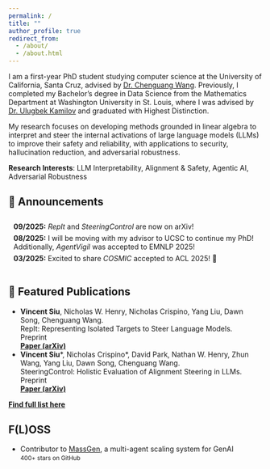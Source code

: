```yaml
---
permalink: /
title: ""
author_profile: true
redirect_from: 
  - /about/
  - /about.html
---
```


I am a first-year PhD student studying computer science at the University of California, Santa Cruz, advised by <a href="https://cgraywang.github.io/">Dr. Chenguang Wang</a>. Previously, I completed my Bachelor’s degree in Data Science from the Mathematics Department at Washington University in St. Louis, where I was advised by <a href="https://ukmlv.github.io/">Dr. Ulugbek Kamilov</a> and graduated with Highest Distinction.   

My research focuses on developing methods grounded in linear algebra to interpret and steer the internal activations of large language models (LLMs) to improve their safety and reliability, with applications to security, hallucination reduction, and adversarial robustness. 

**Research Interests**: LLM Interpretability, Alignment & Safety, Agentic AI, Adversarial Robustness


## 📢 Announcements

<div class="announcements">
  <ul>
    <li><strong>09/2025:</strong> <i>RepIt</i> and <i>SteeringControl</i> are now on arXiv! </li>
    <li><strong>08/2025:</strong> I will be moving with my advisor to UCSC to continue my PhD! Additionally, <i>AgentVigil</i> was accepted to EMNLP 2025!</li>
    <li><strong>03/2025:</strong> Excited to share <i>COSMIC</i> accepted to ACL 2025! 🎉</li>
  </ul>
</div>

<style>
.announcements ul {
  list-style-type: none;
  padding-left: 0;
  margin: 0;
}
.announcements li {
  margin-bottom: 6px;
}
.announcements {
  max-height: 150px;   /* Adjust height limit before scrolling */
  overflow-y: auto;
  padding: 10px;
  border-radius: 8px;
  background: transparent;  /* transparent for light/dark theme */
  border: none;             /* remove hard-coded border */
}
</style>


## 📄 Featured Publications

<ul>
  <li>
    <strong>Vincent Siu</strong>, Nicholas W. Henry, Nicholas Crispino, Yang Liu, Dawn Song, Chenguang Wang.<br/>
    RepIt: Representing Isolated Targets to Steer Language Models.<br/>
    Preprint<br/>
    <a href="https://arxiv.org/abs/2509.13281"><strong>Paper (arXiv)</strong></a>

  </li>
  <li>
    <strong>Vincent Siu</strong>*, Nicholas Crispino*, David Park, Nathan W. Henry, Zhun Wang, Yang Liu, Dawn Song, Chenguang Wang.<br/>
    SteeringControl: Holistic Evaluation of Alignment Steering in LLMs.<br/>
    Preprint<br/>
    <a href="https://arxiv.org/abs/2509.13450"><strong>Paper (arXiv)</strong></a>
  </li>
</ul>

<p><a href="https://vsiu-ucsc.github.io/publications/"><strong>Find full list here</strong></a></p>


## F(L)OSS
<ul>
  <li>
    Contributor to <a href="https://github.com/Leezekun/MassGen">MassGen</a>, a multi-agent scaling system for GenAI<br/>
    <small>400+ stars on GitHub</small>
  </li>
</ul>
